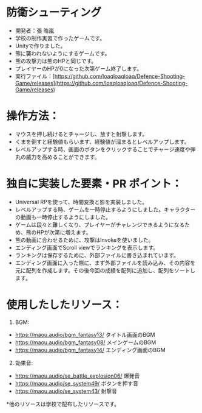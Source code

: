 # 防衛シューティング
- 開発者：張 皓嵐
- 学校の制作実習で作ったゲームです。
- Unityで作りました。
- 熊に襲われないようにするゲームです。
- 熊の攻撃力は熊のHPと同じです。
- プレイヤーのHPが0になった次第ゲーム終了します。
- 実行ファイル：[https://github.com/loaqloaqloaq/Defence-Shooting-Game/releases](https://github.com/loaqloaqloaq/Defence-Shooting-Game/releases)


# 操作方法：
- マウスを押し続けるとチャージし、放すと射撃します。
- くまを倒すと経験値もらいます、経験値が溜まるとレベルアップします。
- レベルアップする時、画面のボタンをクリックすることでチャージ速度や弾丸の威力を高めることができます。


# 独自に実装した要素・PR ポイント：
- Universal RPを使って、時間変換と影を実装しました。
- レベルアップする時、ゲームを一時停止するようにしました。キャラクターの動画も一時停止するようにしました。
- ゲームは段々と難しくなり、プレイヤーがチャレンジできるようになるため、熊のHPが次第に増えます。
- 熊の動画に合わせるために、攻撃はInvokeを使いました。
- エンディング画面でScroll viewでランキングを表示します。
- ランキングは保存するために、外部ファイルに書き込まれています。
- エンディング画面に入った際に、まず外部ファイルを読み込み、その内容を元に配列を作成します。その後今回の成績を配列に追加し、配列をソートします。

# 使用したしたリソース：
1. BGM:
- https://maou.audio/bgm_fantasy13/ タイトル画面のBGM
- https://maou.audio/bgm_fantasy08/ メインゲームのBGM
- https://maou.audio/bgm_fantasy14/ エンディング画面のBGM

2. 効果音:
- https://maou.audio/se_battle_explosion06/ 爆発音
- https://maou.audio/se_system49/ ボタンを押す音
- https://maou.audio/se_system43/ 射撃音

*他のリソースは学校で配布したリソースです。
